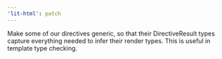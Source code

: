 ```yaml
---
'lit-html': patch
---
```


Make some of our directives generic, so that their DirectiveResult types capture everything needed to infer their render types. This is useful in template type checking.
